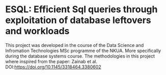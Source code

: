 # ESQL: Efficient Sql queries through exploitation of database leftovers and workloads

This project was developed in the course of the Data Science and Infromation Technologies MSc programme of the NKUA. More specifically during the database systems course. The methodologies in this project where inspired from the paper: Zainab et al. DOI:https://doi.org/10.1145/3318464.3380602




